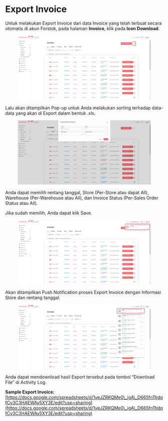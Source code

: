 # Export Invoice

Untuk melakukan Export Invoice dari data Invoice yang telah terbuat secara otomatis di akun Forstok, pada halaman **Invoice**, klik pada **Icon Download**.

<figure><img src="../../.gitbook/assets/qq1.png" alt=""><figcaption></figcaption></figure>

Lalu akan ditampilkan Pop-up untuk Anda melakukan sorting terhadap data-data yang akan di Export dalam bentuk .xls.

<figure><img src="../../.gitbook/assets/xxx2.png" alt=""><figcaption></figcaption></figure>

Anda dapat memilih rentang tanggal, Store (Per-Store atau dapat All), Warehouse (Per-Warehouse atau All), dan Invoice Status (Per-Sales Order Status atau All).

Jika sudah memilih, Anda dapat klik Save.

<figure><img src="../../.gitbook/assets/rwq3.png" alt=""><figcaption></figcaption></figure>

Akan ditampilkan Push Notification proses Export Invoice dengan Informasi Store dan rentang tanggal.

<figure><img src="../../.gitbook/assets/raw1.png" alt=""><figcaption></figcaption></figure>

Anda dapat mendownload hasil Export tersebut pada tombol “Download File” di Activity Log.

**Sample Export Invoice:** [https://docs.google.com/spreadsheets/d/1yeJZRKQMe0\_igA\_D665fnTtjdqfCy3C3HAEWAy5XY3E/edit?usp=sharing](https://docs.google.com/spreadsheets/d/1yeJZRKQMe0\_igA\_D665fnTtjdqfCy3C3HAEWAy5XY3E/edit?usp=sharing)
